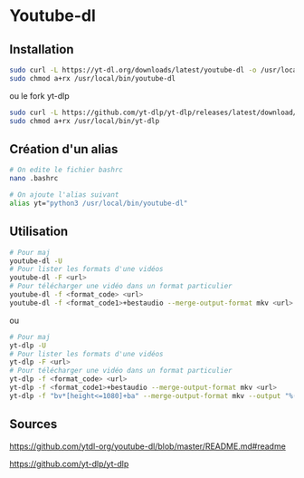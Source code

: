 # Youtube-dl



## Installation

```bash
sudo curl -L https://yt-dl.org/downloads/latest/youtube-dl -o /usr/local/bin/youtube-dl
sudo chmod a+rx /usr/local/bin/youtube-dl
```

ou le fork yt-dlp

```bash
sudo curl -L https://github.com/yt-dlp/yt-dlp/releases/latest/download/yt-dlp -o /usr/local/bin/yt-dlp
sudo chmod a+rx /usr/local/bin/yt-dlp
```



## Création d'un alias

```bash
# On edite le fichier bashrc
nano .bashrc

# On ajoute l'alias suivant
alias yt="python3 /usr/local/bin/youtube-dl" 
```



## Utilisation


```bash
# Pour maj
youtube-dl -U
# Pour lister les formats d'une vidéos
youtube-dl -F <url>
# Pour télécharger une vidéo dans un format particulier
youtube-dl -f <format_code> <url>
youtube-dl -f <format_code1>+bestaudio --merge-output-format mkv <url>
```

ou

```bash
# Pour maj
yt-dlp -U
# Pour lister les formats d'une vidéos
yt-dlp -F <url>
# Pour télécharger une vidéo dans un format particulier
yt-dlp -f <format_code> <url>
yt-dlp -f <format_code1>+bestaudio --merge-output-format mkv <url>
yt-dlp -f "bv*[height<=1080]+ba" --merge-output-format mkv --output "%(title)s.%(ext)s" <url>
```



## Sources

https://github.com/ytdl-org/youtube-dl/blob/master/README.md#readme

https://github.com/yt-dlp/yt-dlp